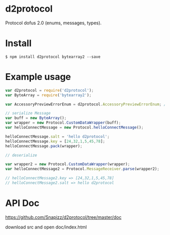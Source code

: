 # d2protocol

Protocol dofus 2.0 (enums, messages, types).

# Install

```
$ npm install d2protocol bytearray2 --save
```

# Example usage

``` js
var d2protocol = require('d2protocol');
var ByteArray = require('bytearray2');

var AccessoryPreviewErrorEnum = d2protocol.AccessoryPreviewErrorEnum; // access all enum like this

// serialize Message
var buff = new ByteArray();
var wrapper = new Protocol.CustomDataWrapper(buff);
var helloConnectMessage = new Protocol.helloConnectMessage();

helloConnectMessage.salt = 'hello d2protocol';
helloConnectMessage.key = [24,32,1,5,45,78];
helloConnectMessage.pack(wrapper);

// deserialize

var wrapper2 = new Protocol.CustomDataWrapper(wrapper);
var helloConnectMessage2 = Protocol.MessageReceiver.parse(wrapper2);

// helloConnectMessage2.key => [24,32,1,5,45,78]
// helloConnectMessage2.salt => hello d2protocol
```

# API Doc

https://github.com/Snapizz/d2protocol/tree/master/doc

download src and open doc/index.html
